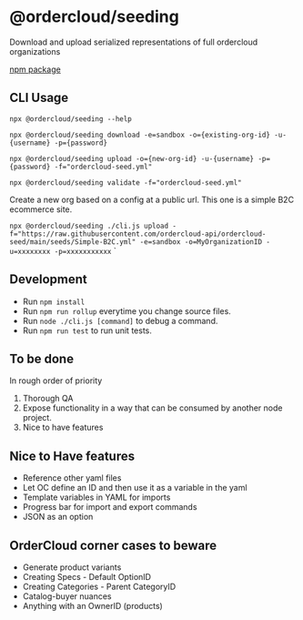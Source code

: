 # @ordercloud/seeding
Download and upload serialized representations of full ordercloud organizations

[npm package](https://www.npmjs.com/package/@ordercloud/seeding)

## CLI Usage 

`npx @ordercloud/seeding --help`

`npx @ordercloud/seeding download -e=sandbox -o={existing-org-id} -u-{username} -p={password}`

`npx @ordercloud/seeding upload -o={new-org-id} -u-{username} -p={password} -f="ordercloud-seed.yml"`

`npx @ordercloud/seeding validate -f="ordercloud-seed.yml"`

Create a new org based on a config at a public url. This one is a simple B2C ecommerce site. 

`npx @ordercloud/seeding ./cli.js upload -f="https://raw.githubusercontent.com/ordercloud-api/ordercloud-seed/main/seeds/Simple-B2C.yml" -e=sandbox -o=MyOrganizationID -u=xxxxxxxx -p=xxxxxxxxxxx`
`

## Development

- Run `npm install`
- Run `npm run rollup` everytime you change source files.
- Run `node ./cli.js [command]` to debug a command.
- Run `npm run test` to run unit tests.

## To be done

In rough order of priority
1. Thorough QA
2. Expose functionality in a way that can be consumed by another node project.
3. Nice to have features

## Nice to Have features
- Reference other yaml files
- Let OC define an ID and then use it as a variable in the yaml
- Template variables in YAML for imports
- Progress bar for import and export commands
- JSON as an option

## OrderCloud corner cases to beware
- Generate product variants
- Creating Specs - Default OptionID
- Creating Categories - Parent CategoryID
- Catalog-buyer nuances
- Anything with an OwnerID (products)

